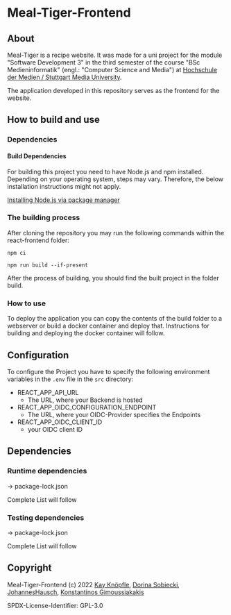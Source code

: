 # Meal-Tiger-Frontend

## About

Meal-Tiger is a recipe website. It was made for a uni project for the module "Software Development 3" in the third
semester of the course "BSc Medieninformatik" (engl.: "Computer Science and Media")
at [Hochschule der Medien / Stuttgart Media University](https://www.hdm-stuttgart.de).

The application developed in this repository serves as the frontend for the website.

## How to build and use

### Dependencies

#### Build Dependencies

For building this project you need to have Node.js and npm installed. Depending on your operating system, steps may vary.
Therefore, the below installation instructions might not apply.

[Installing Node.js via package manager](https://nodejs.org/en/download/package-manager/)

### The building process

After cloning the repository you may run the following commands within the react-frontend folder:

`npm ci`

`npm run build --if-present`

After the process of building, you should find the built project in the folder build.

### How to use

To deploy the application you can copy the contents of the build folder to a webserver or build a docker container and deploy that. Instructions for building and deploying the docker container will follow.

## Configuration

To configure the Project you have to specify the following environment variables in the `.env` file in the `src` directory:

* REACT_APP_API_URL
  * The URL, where your Backend is hosted
* REACT_APP_OIDC_CONFIGURATION_ENDPOINT
  * The URL, where your OIDC-Provider specifies the Endpoints
* REACT_APP_OIDC_CLIENT_ID
  * your OIDC client ID

## Dependencies

### Runtime dependencies

-> package-lock.json

Complete List will follow

### Testing dependencies

-> package-lock.json

Complete List will follow

## Copyright

Meal-Tiger-Frontend (c) 2022 [Kay Knöpfle](https://github.com/Joystick01), [Dorina Sobiecki](https://github.com/DorinaSobiecki), [JohannesHausch](https://github.com/JohannesHausch), [Konstantinos Gimoussiakakis](https://github.com/Kostanix)

SPDX-License-Identifier: GPL-3.0
